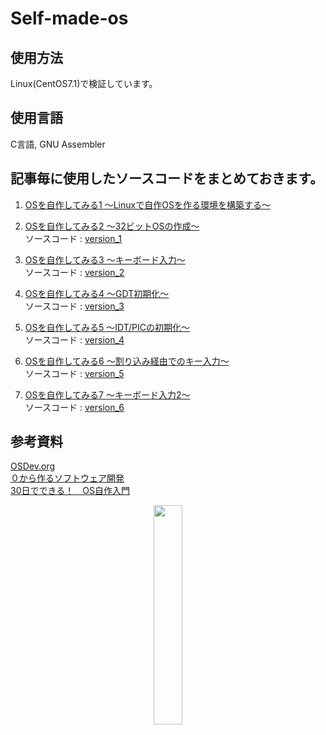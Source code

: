 # Self-made-os

## 使用方法
Linux(CentOS7.1)で検証しています。

## 使用言語
C言語, GNU Assembler

## 記事毎に使用したソースコードをまとめておきます。
1. [OSを自作してみる1 ～Linuxで自作OSを作る環境を構築する～](http://shadows.dip.jp/?p=118)  
  
  
2. [OSを自作してみる2 ～32ビットOSの作成～](http://shadows.dip.jp/?p=126)  
   ソースコード : [version_1](/version_1)
  
3. [OSを自作してみる3 ～キーボード入力～](http://shadows.dip.jp/?p=235)  
   ソースコード : [version_2](/version_2)
  
4. [OSを自作してみる4 ～GDT初期化～](http://shadows.dip.jp/?p=337)  
   ソースコード : [version_3](/version_3)
  
5. [OSを自作してみる5 ～IDT/PICの初期化～](http://shadows.dip.jp/?p=415)  
   ソースコード : [version_4](/version_4)  

6. [OSを自作してみる6 ～割り込み経由でのキー入力～](http://shadows.dip.jp/?p=508)  
   ソースコード : [version_5](/version_5)  

7. [OSを自作してみる7 ～キーボード入力2～](http://shadows.dip.jp/?p=667)  
   ソースコード : [version_6](/version_6)  
  
  
## 参考資料
[OSDev.org](http://wiki.osdev.org/Main_Page)  
[０から作るソフトウェア開発](http://softwaretechnique.jp/OS_Development/scratchbuild.html)  
[30日でできる！　OS自作入門](https://books.google.co.jp/books/about/30%E6%97%A5%E3%81%A7%E3%81%A7%E3%81%8D%E3%82%8B_OS%E8%87%AA%E4%BD%9C%E5%85%A5%E9%96%80.html?id=ilSvAgAAQBAJ&source=kp_cover&redir_esc=y)


<center><img src="http://shadows.dip.jp/wp-content/uploads/2017/09/githubへ投稿.png" alt="" width="30%"/></center>